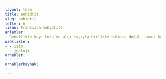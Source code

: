 ```yaml
---
layout: term
title: anhidrit
slug: anhidrit
letter: A
lisan: Fransızca anhydrite
anlamlar:
- Genellikle kaya tuzu ve alçı taşıyla birlikte bulunan doğal, susuz kalsiyum sülfat
ozellikler:
- - isim
  - jeoloji
ornekler:
- - ''
orneklerkaynak:
- - ''
---
```

